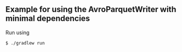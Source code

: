 ## Example for using the AvroParquetWriter with minimal dependencies

Run using

```
$ ./gradlew run
```